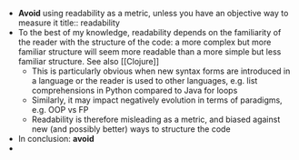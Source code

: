 - **Avoid** using readability as a metric, unless you have an objective way to measure it
  title:: readability
- To the best of my knowledge, readability depends on the familiarity of the reader with the structure of the code: a more complex but more familiar structure will seem more readable than a more simple but less familiar structure. See also [[Clojure]]
	- This is particularly obvious when new syntax forms are introduced in a language or the reader is used to other languages, e.g. list comprehensions in Python compared to Java for loops
	- Similarly, it may impact negatively evolution in terms of paradigms, e.g. OOP vs FP
	- Readability is therefore misleading as a metric, and biased against new (and possibly better) ways to structure the code
- In conclusion: **avoid**
-